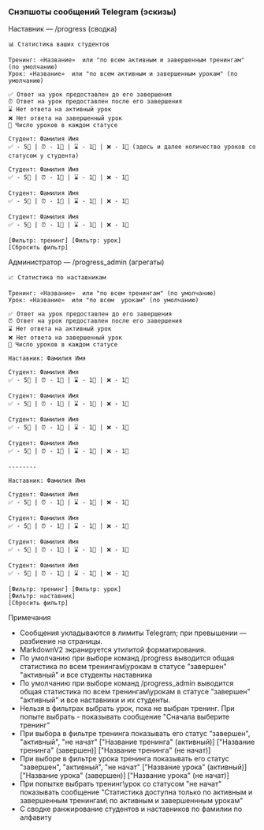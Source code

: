 ### Снэпшоты сообщений Telegram (эскизы)

Наставник — /progress (сводка)

```
📊 Статистика ваших студентов

Тренинг: «Название»  или "по всем активным и завершенным тренингам" (по умолчанию)
Урок: «Название»  или "по всем активным и завершенным урокам" (по умолчанию)

✅ Ответ на урок предоставлен до его завершения
⏰ Ответ на урок предоставлен после его завершения
⌛ Нет ответа на активный урок
❌ Нет ответа на завершенный урок
📝 Число уроков в каждом статусе

Студент: Фамилия Имя
✅ - 5📝 | ⏰ - 1📝 | ⌛ - 1📝 | ❌ - 1📝 (здесь и далее количество уроков со статусом у студента)

Студент: Фамилия Имя
✅ - 5📝 | ⏰ - 1📝 | ⌛ - 1📝 | ❌ - 1📝

Студент: Фамилия Имя
✅ - 5📝 | ⏰ - 1📝 | ⌛ - 1📝 | ❌ - 1📝

Студент: Фамилия Имя
✅ - 5📝 | ⏰ - 1📝 | ⌛ - 1📝 | ❌ - 1📝

[Фильтр: тренинг] [Фильтр: урок]
[Сбросить фильтр]
```

Администратор — /progress_admin (агрегаты)

```
📈 Статистика по наставникам

Тренинг: «Название»  или "по всем тренингам" (по умолчанию)
Урок: «Название»  или "по всем  урокам" (по умолчанию)

✅ Ответ на урок предоставлен до его завершения
⏰ Ответ на урок предоставлен после его завершения
⌛ Нет ответа на активный урок
❌ Нет ответа на завершенный урок
📝 Число уроков в каждом статусе

Наставник: Фамилия Имя

Студент: Фамилия Имя
✅ - 5📝 | ⏰ - 1📝 | ⌛ - 1📝 | ❌ - 1📝

Студент: Фамилия Имя
✅ - 5📝 | ⏰ - 1📝 | ⌛ - 1📝 | ❌ - 1📝

Студент: Фамилия Имя
✅ - 5📝 | ⏰ - 1📝 | ⌛ - 1📝 | ❌ - 1📝

Студент: Фамилия Имя
✅ - 5📝 | ⏰ - 1📝 | ⌛ - 1📝 | ❌ - 1📝

--------

Наставник: Фамилия Имя

Студент: Фамилия Имя
✅ - 5📝 | ⏰ - 1📝 | ⌛ - 1📝 | ❌ - 1📝

Студент: Фамилия Имя
✅ - 5📝 | ⏰ - 1📝 | ⌛ - 1📝 | ❌ - 1📝

Студент: Фамилия Имя
✅ - 5📝 | ⏰ - 1📝 | ⌛ - 1📝 | ❌ - 1📝

Студент: Фамилия Имя
✅ - 5📝 | ⏰ - 1📝 | ⌛ - 1📝 | ❌ - 1📝

[Фильтр: тренинг] [Фильтр: урок]
[Фильтр: наставник]
[Сбросить фильтр]

```

Примечания
- Сообщения укладываются в лимиты Telegram; при превышении — разбиение на страницы.
- MarkdownV2 экранируется утилитой форматирования.
- По умолчанию при выборе команд /progress  выводится общая статистика по всем тренингам\урокам в статусе "завершен" "активный" и все студенты наставника
- По умолчанию при выборе команд /progress_admin  выводится общая статистика по всем тренингам\урокам в статусе "завершен" "активный" и все наставники и их студенты.
- Нельзя в фильтрах выбрать урок, пока не выбран тренинг. При попыте выбрать - показывать сообщение "Сначала выберите тренинг"
- При выбора в фильтре тренинга показывать его статус "завершен", "активный", "не начат"
["Название тренинга" (активный)]
["Название тренинга" (завершен)]
["Название тренинга" (не начат)]
- При выборе в фильтре урока тренинга показывать его статус "завершен", "активный", "не начат"
["Название урока" (активный)]
["Название урока" (завершен)]
["Название урока" (не начат)]
- При попытке выбрать тренинг\урок со статусом "не начат" показывать сообщение "Статистика доступна только по активным и завершенным тренингам\ по активным и завершеннным урокам"
- С сводке ранжирование студентов и наставников по фамилии по алфавиту